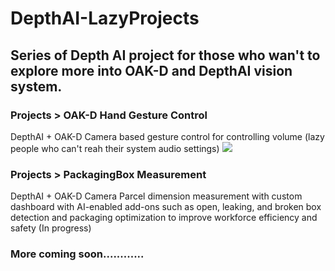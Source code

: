 # DepthAI-LazyProjects

## Series of Depth AI project for those who wan't to explore more into OAK-D and DepthAI vision system.

### Projects > OAK-D Hand Gesture Control

DepthAI + OAK-D Camera based gesture control for controlling volume (lazy people who can't reah their system audio settings)
<img src="https://github.com/vilaksh01/DepthAI-LazyProjects/blob/main/Projects/OAK-D%20Hand%20Gesture%20Control/images/Screenshot%20from%202021-04-23%2021-31-36.png">

### Projects > PackagingBox Measurement
DepthAI + OAK-D Camera Parcel dimension measurement with custom dashboard with AI-enabled add-ons such as open, leaking, and broken box detection and packaging optimization to improve workforce efficiency and safety (In progress)

### More coming soon............

